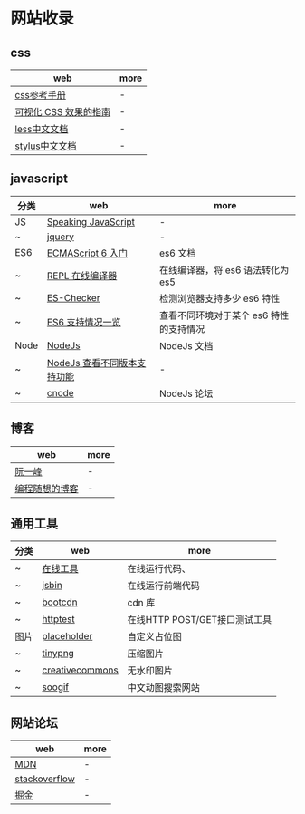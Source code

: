 # 网站收录

## css

 | web                                                                  | more |
 | -------------------------------------------------------------------- | ---- |
 | [css参考手册](http://css.doyoe.com/)                                 | -    |
 | [可视化 CSS 效果的指南](https://cssreference.io/)                    | -    |
 | [less中文文档](https://less.bootcss.com/)                            | -    |
 | [stylus中文文档](https://www.zhangxinxu.com/jq/stylus/selectors.php) | -    |

## javascript

| 分类 | web                                                            | more                                    |
| ---- | -------------------------------------------------------------- | --------------------------------------- |
| JS   | [Speaking JavaScript](http://speakingjs.com/es5/index.html)    | -                                       |
| ~    | [jquery](http://jquery.cuishifeng.cn/)                         | -                                       |
| ES6  | [ECMAScript 6 入门](http://es6.ruanyifeng.com/)                | es6 文档                                |
| ~    | [REPL 在线编译器](https://babeljs.io/repl/)                    | 在线编译器，将 es6 语法转化为 es5       |
| ~    | [ES-Checker](https://ruanyf.github.io/es-checker/)             | 检测浏览器支持多少 es6 特性             |
| ~    | [ES6 支持情况一览](https://kangax.github.io/compat-table/es6/) | 查看不同环境对于某个 es6 特性的支持情况 |
| Node | [NodeJs](http://nodejs.cn/api/dns.html)                        | NodeJs 文档                             |
| ~    | [NodeJs 查看不同版本支持功能](http://node.green/)              | -                                       |
| ~    | [cnode](https://cnodejs.org/)                                  | NodeJs 论坛                             |

## 博客

| web                                                   | more |
| ----------------------------------------------------- | ---- |
| [阮一峰](http://www.ruanyifeng.com/blog/)             | -    |
| [编程随想的博客](https://program-think.blogspot.com/) | -    |

## 通用工具

| 分类 | web                                                      | more                          |
| ---- | -------------------------------------------------------- | ----------------------------- |
| ~    | [在线工具](https://tool.lu/)                             | 在线运行代码、                |
| ~    | [jsbin](http://jsbin.com/?js,console,output)             | 在线运行前端代码              |
| ~    | [bootcdn](http://www.bootcdn.cn/)                        | cdn 库                        |
| ~    | [httptest](http://www.atool.org/httptest.php)            | 在线HTTP POST/GET接口测试工具 |
| 图片 | [placeholder](https://placeholder.com/)                  | 自定义占位图                  |
| ~    | [tinypng](https://tinypng.com/)                          | 压缩图片                      |
| ~    | [creativecommons](https://ccsearch.creativecommons.org/) | 无水印图片                    |
| ~    | [soogif](http://www.soogif.com/)                         | 中文动图搜索网站              |

## 网站论坛

| web                                         | more |
| ------------------------------------------- | ---- |
| [MDN](http://developer.mozilla.org/)        | -    |
| [stackoverflow](https://stackoverflow.com/) | -    |
| [掘金](https://juejin.im/timeline)          | -    |